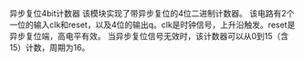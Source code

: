 异步复位4bit计数器
该模块实现了带异步复位的4位二进制计数器。
该电路有2个一位的输入clk和reset，以及4位的输出q。clk是时钟信号，上升沿触发。reset是异步复位端，高电平有效。
当异步复位信号无效时，该计数器可以从0到15（含15）计数，周期为16。